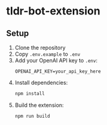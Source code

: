 # tldr-bot-extension

## Setup

1. Clone the repository
2. Copy `.env.example` to `.env`
3. Add your OpenAI API key to `.env`:
   ```
   OPENAI_API_KEY=your_api_key_here
   ```
4. Install dependencies:
   ```bash
   npm install
   ```
5. Build the extension:
   ```bash
   npm run build
   ```
